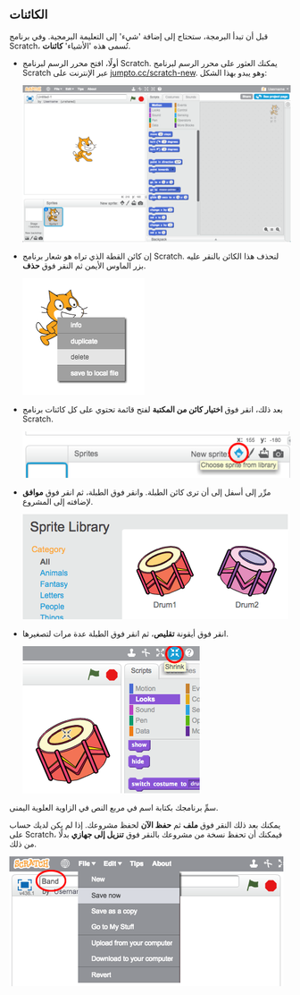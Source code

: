 ## الكائنات

قبل أن تبدأ البرمجة، ستحتاج إلى إضافة 'شيء' إلى التعليمة البرمجية. وفي برنامج Scratch، تُسمى هذه 'الأشياء' __كائنات__.

+ أولًا، افتح محرر الرسم لبرنامج Scratch. يمكنك العثور على محرر الرسم لبرنامج Scratch عبر الإنترنت على <a href="http://jumpto.cc/scratch-new" target="_blank">jumpto.cc/scratch-new</a>. وهو يبدو بهذا الشكل:

	![screenshot](images/band-scratch.png)

+ إن كائن القطة الذي تراه هو شعار برنامج Scratch. لنحذف هذا الكائن بالنقر عليه بزر الماوس الأيمن ثم النقر فوق **حذف**.

	![screenshot](images/band-delete.png)

+ بعد ذلك، انقر فوق **اختيار كائن من المكتبة** لفتح قائمة تحتوي على كل كائنات برنامج Scratch.

	![screenshot](images/band-sprite-library.png)

+ مرِّر إلى أسفل إلى أن ترى كائن الطبلة. وانقر فوق الطبلة، ثم انقر فوق **موافق** لإضافته إلى المشروع.

	![screenshot](images/band-sprite-drum.png)

+ انقر فوق أيقونة **تقليص**، ثم انقر فوق الطبلة عدة مرات لتصغيرها.

	![screenshot](images/band-shrink.png)

سمِّ برنامجك بكتابة اسم في مربع النص في الزاوية العلوية اليمنى.

يمكنك بعد ذلك النقر فوق **ملف** ثم **حفظ الآن** لحفظ مشروعك. إذا لم يكن لديك حساب على Scratch، فيمكنك أن تحفظ نسخة من مشروعك بالنقر فوق **تنزيل إلى جهازي** بدلًا من ذلك.

![screenshot](images/band-save.png)
